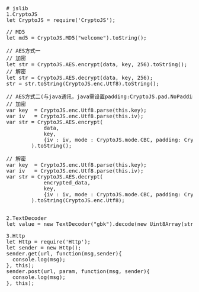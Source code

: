 <pre>

# jslib
1.CryptoJS
let CryptoJS = require('CryptoJS');

// MD5
let md5 = CryptoJS.MD5("welcome").toString();

// AES方式一
// 加密
let str = CryptoJS.AES.encrypt(data, key, 256).toString();
// 解密
let str = CryptoJS.AES.decrypt(data, key, 256);        
str = str.toString(CryptoJS.enc.Utf8).toString();

// AES方式二(与java通讯，java需设置padding:CryptoJS.pad.NoPadding
// 加密
var key  = CryptoJS.enc.Utf8.parse(this.key);
var iv   = CryptoJS.enc.Utf8.parse(this.iv);
var str = CryptoJS.AES.encrypt(
            data,
            key, 
            {iv : iv, mode : CryptoJS.mode.CBC, padding: CryptoJS.pad.ZeroPadding}
        ).toString();

// 解密
var key  = CryptoJS.enc.Utf8.parse(this.key);
var iv   = CryptoJS.enc.Utf8.parse(this.iv);
var str = CryptoJS.AES.decrypt(
            encrypted_data,
            key, 
            {iv : iv, mode : CryptoJS.mode.CBC, padding: CryptoJS.pad.ZeroPadding}
        ).toString(CryptoJS.enc.Utf8);
        

2.TextDecoder
let value = new TextDecoder("gbk").decode(new Uint8Array(stream.slice(start, end)));

3.Http
let Http = require('Http');
let sender = new Http();
sender.get(url, function(msg,sender){
  console.log(msg);
}, this);
sender.post(url, param, function(msg, sender){
  console.log(msg);
}, this);

</pre>
